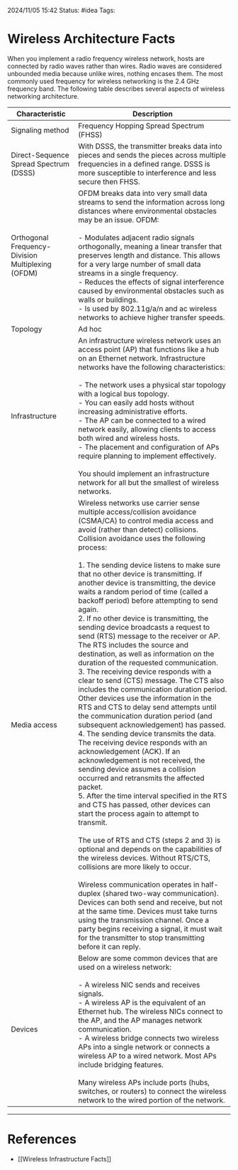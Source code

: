 

2024/11/05 15:42
Status: #idea
Tags:

# Wireless Architecture Facts

When you implement a radio frequency wireless network, hosts are connected by radio waves rather than wires. Radio waves are considered unbounded media because unlike wires, nothing encases them. The most commonly used frequency for wireless networking is the 2.4 GHz frequency band. The following table describes several aspects of wireless networking architecture.

|Characteristic|Description|
|---|---|
|Signaling method|Frequency Hopping Spread Spectrum (FHSS)|FHSS uses a narrow frequency band and hops data signals in a predictable sequence from frequency to frequency over a wide band of frequencies.<br><br>- Because FHSS shifts automatically between frequencies, it can avoid interference that may be on a single frequency.<br>- Hopping between frequencies increases transmission security by making eavesdropping and data capture more difficult.|
|Direct-Sequence Spread Spectrum (DSSS)|With DSSS, the transmitter breaks data into pieces and sends the pieces across multiple frequencies in a defined range. DSSS is more susceptible to interference and less secure then FHSS.|
|Orthogonal Frequency-Division Multiplexing (OFDM)|OFDM breaks data into very small data streams to send the information across long distances where environmental obstacles may be an issue. OFDM:<br><br>- Modulates adjacent radio signals orthogonally, meaning a linear transfer that preserves length and distance. This allows for a very large number of small data streams in a single frequency.<br>- Reduces the effects of signal interference caused by environmental obstacles such as walls or buildings.<br>- Is used by 802.11g/a/n and ac wireless networks to achieve higher transfer speeds.|
|Topology|Ad hoc|An ad hoc network works in peer-to-peer mode without an access point. The wireless NICs in each host communicate directly with one another. An ad hoc network:<br><br>- Uses a physical mesh topology with a logical bus topology.<br>- Is cheap and easy to set up.<br>- Cannot handle a large number of hosts.<br>- Requires special modifications to reach wired networks.<br><br>You will typically use an ad hoc network only to create a temporary direct connection between two hosts.|
|Infrastructure|An infrastructure wireless network uses an access point (AP) that functions like a hub on an Ethernet network. Infrastructure networks have the following characteristics:<br><br>- The network uses a physical star topology with a logical bus topology.<br>- You can easily add hosts without increasing administrative efforts.<br>- The AP can be connected to a wired network easily, allowing clients to access both wired and wireless hosts.<br>- The placement and configuration of APs require planning to implement effectively.<br><br>You should implement an infrastructure network for all but the smallest of wireless networks.|
|Media access|Wireless networks use carrier sense multiple access/collision avoidance (CSMA/CA) to control media access and avoid (rather than detect) collisions. Collision avoidance uses the following process:<br><br>1. The sending device listens to make sure that no other device is transmitting. If another device is transmitting, the device waits a random period of time (called a backoff period) before attempting to send again.<br>2. If no other device is transmitting, the sending device broadcasts a request to send (RTS) message to the receiver or AP. The RTS includes the source and destination, as well as information on the duration of the requested communication.<br>3. The receiving device responds with a clear to send (CTS) message. The CTS also includes the communication duration period. Other devices use the information in the RTS and CTS to delay send attempts until the communication duration period (and subsequent acknowledgement) has passed.<br>4. The sending device transmits the data. The receiving device responds with an acknowledgement (ACK). If an acknowledgement is not received, the sending device assumes a collision occurred and retransmits the affected packet.<br>5. After the time interval specified in the RTS and CTS has passed, other devices can start the process again to attempt to transmit.<br><br>The use of RTS and CTS (steps 2 and 3) is optional and depends on the capabilities of the wireless devices. Without RTS/CTS, collisions are more likely to occur.<br><br>Wireless communication operates in half-duplex (shared two-way communication). Devices can both send and receive, but not at the same time. Devices must take turns using the transmission channel. Once a party begins receiving a signal, it must wait for the transmitter to stop transmitting before it can reply.|   |
|Devices|Below are some common devices that are used on a wireless network:<br><br>- A wireless NIC sends and receives signals.<br>- A wireless AP is the equivalent of an Ethernet hub. The wireless NICs connect to the AP, and the AP manages network communication.<br>- A wireless bridge connects two wireless APs into a single network or connects a wireless AP to a wired network. Most APs include bridging features.<br><br>Many wireless APs include ports (hubs, switches, or routers) to connect the wireless network to the wired portion of the network.|   |





---
# References

- [[Wireless Infrastructure Facts]]